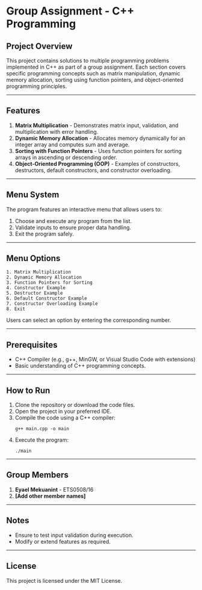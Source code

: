 # Group Assignment - C++ Programming

## Project Overview
This project contains solutions to multiple programming problems implemented in C++ as part of a group assignment. Each section covers specific programming concepts such as matrix manipulation, dynamic memory allocation, sorting using function pointers, and object-oriented programming principles.

---

## Features
1. **Matrix Multiplication** - Demonstrates matrix input, validation, and multiplication with error handling.
2. **Dynamic Memory Allocation** - Allocates memory dynamically for an integer array and computes sum and average.
3. **Sorting with Function Pointers** - Uses function pointers for sorting arrays in ascending or descending order.
4. **Object-Oriented Programming (OOP)** - Examples of constructors, destructors, default constructors, and constructor overloading.

---

## Menu System
The program features an interactive menu that allows users to:
1. Choose and execute any program from the list.
2. Validate inputs to ensure proper data handling.
3. Exit the program safely.

---

## Menu Options
```
1. Matrix Multiplication
2. Dynamic Memory Allocation
3. Function Pointers for Sorting
4. Constructor Example
5. Destructor Example
6. Default Constructor Example
7. Constructor Overloading Example
8. Exit
```
Users can select an option by entering the corresponding number.

---

## Prerequisites
- C++ Compiler (e.g., g++, MinGW, or Visual Studio Code with extensions)
- Basic understanding of C++ programming concepts.

---

## How to Run
1. Clone the repository or download the code files.
2. Open the project in your preferred IDE.
3. Compile the code using a C++ compiler:
   ```
   g++ main.cpp -o main
   ```
4. Execute the program:
   ```
   ./main
   ```

---

## Group Members
1. **Eyael Mekuanint** - ETS0508/16
2. **[Add other member names]**

---

## Notes
- Ensure to test input validation during execution.
- Modify or extend features as required.

---

## License
This project is licensed under the MIT License.

